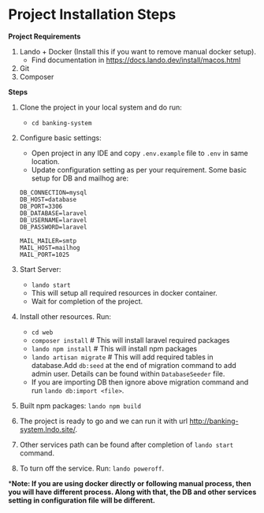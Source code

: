 # Project Installation Steps

**Project Requirements**
1. Lando + Docker (Install this if you want to remove manual docker setup).
   - Find documentation in https://docs.lando.dev/install/macos.html
2. Git
3. Composer

**Steps**
1. Clone the project in your local system and do run:
   - `cd banking-system`

2. Configure basic settings:

   - Open project in any IDE and copy `.env.example` file to `.env` in same location.
   - Update configuration setting as per your requirement. Some basic setup for DB and mailhog are:
   
   ```
   DB_CONNECTION=mysql
   DB_HOST=database
   DB_PORT=3306
   DB_DATABASE=laravel
   DB_USERNAME=laravel
   DB_PASSWORD=laravel
   
   MAIL_MAILER=smtp
   MAIL_HOST=mailhog
   MAIL_PORT=1025
   ```

3. Start Server:  
   - `lando start`
   - This will setup all required resources in docker container.
   - Wait for completion of the project.

4. Install other resources. Run:
   - `cd web`
   - `composer install`    # This will install laravel required packages 
   - `lando npm install`   # This will install npm packages
   - `lando artisan migrate` # This will add required tables in database.Add `db:seed` at the end of migration command to add admin user. Details can be found within `DatabaseSeeder` file.
   - If you are importing DB then ignore above migration command and run `lando db:import <file>`.

5. Built npm packages: `lando npm build`

6. The project is ready to go and we can run it with url http://banking-system.lndo.site/.
7. Other services path can be found after completion of `lando start` command.
8. To turn off the service. Run: `lando poweroff`. 

***Note: If you are using docker directly or following manual process, then you will have different process. Along with that, the DB and other services setting in configuration file will be different.**
